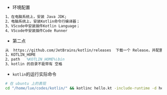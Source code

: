 - 环境配置

```tex
1、在电脑系统上，安装 Java JDK;
2、电脑系统上，安装Kotlin命令行编译器；
3、VScode中安装插件Kotlin Language；
4、VScode中安装插件Code Runner
```

- 第二点

```tex
从  https://github.com/JetBrains/kotlin/releases  下载一个 Release，并配置好环境变量。
1、KOTLIN_HOME
2、path   %KOTLIN_HOME%\bin
3、kotlin 的目录不能带有 空格
```

- `kotlin`的运行实际命令

```bash
# 在 ubuntu 上的表现
cd "/home/lue/codes/kotlin/" && kotlinc hello.kt -include-runtime -d hello.jar && java -jar hello.jar
```

